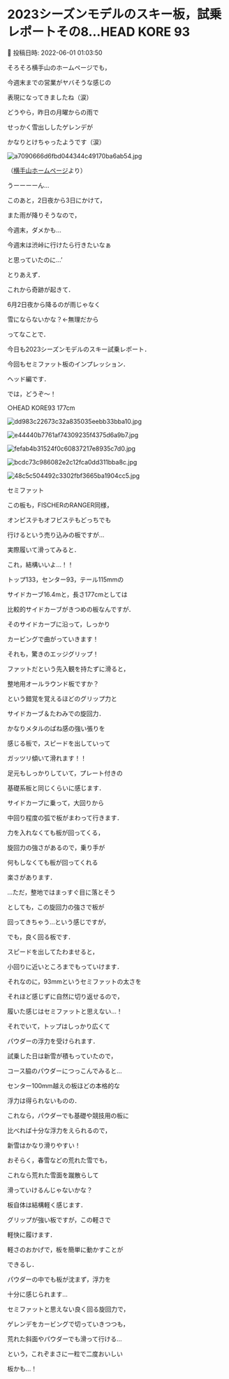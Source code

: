 # 2023シーズンモデルのスキー板，試乗レポートその8…HEAD KORE 93

📅 投稿日時: 2022-06-01 01:03:50

そろそろ横手山のホームページでも，


今週末までの営業がヤバそうな感じの


表現になってきましたね（涙）





どうやら，昨日の月曜からの雨で


せっかく雪出ししたゲレンデが


かなりとけちゃったようです（涙）




![a7090666d6fbd044344c49170ba6ab54.jpg](images/a7090666d6fbd044344c49170ba6ab54.jpg)




（[横手山ホームページ](https://yokoteyama2307.com/news/17748/)より）





うーーーーん…


このあと，2日夜から3日にかけて，


また雨が降りそうなので，


今週末，ダメかも…


今週末は渋峠に行けたら行きたいなぁ


と思っていたのに…’





とりあえず．


これから奇跡が起きて．


6月2日夜から降るのが雨じゃなく


雪にならないかな？←無理だから





ってなことで．


今日も2023シーズンモデルのスキー試乗レポート．


今回もセミファット板のインプレッション．


ヘッド編です．


では，どうぞ～！[]()





○HEAD KORE93 177cm







![dd983c22673c32a835035eebb33bba10.jpg](images/dd983c22673c32a835035eebb33bba10.jpg)









![e44440b7761af74309235f4375d6a9b7.jpg](images/e44440b7761af74309235f4375d6a9b7.jpg)









![fefab4b31524f0c60837217e8935c7d0.jpg](images/fefab4b31524f0c60837217e8935c7d0.jpg)









![bcdc73c986082e2c12fca0dd311bba8c.jpg](images/bcdc73c986082e2c12fca0dd311bba8c.jpg)









![48c5c504492c3302fbf3665ba1904cc5.jpg](images/48c5c504492c3302fbf3665ba1904cc5.jpg)







セミファット





この板も，FISCHERのRANGER同様，


オンピステもオフピステもどっちでも


行けるという売り込みの板ですが…





実際履いて滑ってみると．


これ，結構いいよ…！！





トップ133，センター93，テール115mmの


サイドカーブ16.4mと，長さ177cmとしては


比較的サイドカーブがきつめの板なんですが．


そのサイドカーブに沿って，しっかり


カービングで曲がっていきます！


それも，驚きのエッジグリップ！





ファットだという先入観を持たずに滑ると，


整地用オールラウンド板ですか？


という錯覚を覚えるほどのグリップ力と


サイドカーブ＆たわみでの旋回力．


かなりメタルのばね感の強い張りを


感じる板で，スピードを出していって


ガッツリ傾いて滑れます！！


足元もしっかりしていて，プレート付きの


基礎系板と同じくらいに感じます．





サイドカーブに乗って，大回りから


中回り程度の弧で板がまわって行きます．


力を入れなくても板が回ってくる，


旋回力の強さがあるので，乗り手が


何もしなくても板が回ってくれる


楽さがあります．





…ただ，整地ではまっすぐ目に落とそう


としても，この旋回力の強さで板が


回ってきちゃう…という感じですが，


でも，良く回る板です．


スピードを出してたわませると，


小回りに近いところまでもっていけます．





それなのに，93mmというセミファットの太さを


それほど感じずに自然に切り返せるので，


履いた感じはセミファットと思えない…！


それでいて，トップはしっかり広くて


パウダーの浮力を受けられます．





試乗した日は新雪が積もっていたので，


コース脇のパウダーにつっこんでみると…


センター100mm越えの板ほどの本格的な


浮力は得られないものの．


これなら，パウダーでも基礎や競技用の板に


比べれば十分な浮力をえられるので，


新雪はかなり滑りやすい！





おそらく，春雪などの荒れた雪でも，


これなら荒れた雪面を蹴散らして


滑っていけるんじゃないかな？





板自体は結構軽く感じます．


グリップが強い板ですが，この軽さで


軽快に履けます．


軽さのおかげで，板を簡単に動かすことが


できるし．


パウダーの中でも板が沈まず，浮力を


十分に感じられます…





セミファットと思えない良く回る旋回力で，


ゲレンデをカービングで切っていきつつも，


荒れた斜面やパウダーでも滑って行ける…


という，これぞまさに一粒で二度おいしい


板かも…！
